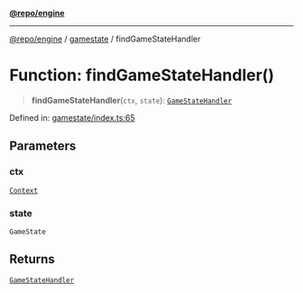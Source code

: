 [**@repo/engine**](../../README.md)

***

[@repo/engine](../../modules.md) / [gamestate](../README.md) / findGameStateHandler

# Function: findGameStateHandler()

> **findGameStateHandler**(`ctx`, `state`): [`GameStateHandler`](../interfaces/GameStateHandler.md)

Defined in: [gamestate/index.ts:65](https://github.com/alexqguo/drinking-board-game-v3/blob/46c90ebd035e2ec9336218df734a239da8edfd72/packages/engine/src/gamestate/index.ts#L65)

## Parameters

### ctx

[`Context`](../../context/classes/Context.md)

### state

`GameState`

## Returns

[`GameStateHandler`](../interfaces/GameStateHandler.md)
